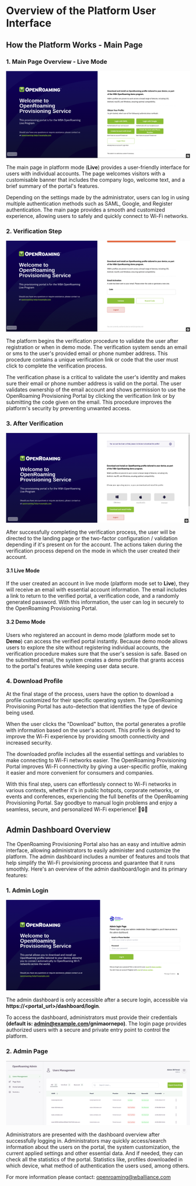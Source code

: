 # Overview of the Platform User Interface

## How the Platform Works - Main Page

### 1. Main Page Overview - Live Mode

![Main_Page_Demo_False](../assets/wba_screenshots/main_page_live_mode.png)

The main page in platform mode (**Live**) provides a user-friendly interface for users with
individual accounts.
The page welcomes visitors with a customisable banner that includes the company logo, welcome text,
and a brief summary of the portal's features.

Depending on the settings made by the administrator, users can log in using multiple authentication methods such as
SAML, Google, and Register authentication.
The main page provides a smooth and customized experience, allowing users to
safely and quickly connect to Wi-Fi networks.

### 2. Verification Step

![Verification_Step](../assets/wba_screenshots/verification_step.png)

The platform begins the verification procedure to validate the user after registration or when in demo mode. The
verification system sends an email or sms to the user's provided email or phone number address.
This procedure contains a unique verification link
or code that the user must click to complete the verification process.

The verification phase is a critical to validate the user's identity and makes sure their email or phone number
address is valid on the portal.
The user validates ownership of the email account and shows permission to use the OpenRoaming
Provisioning Portal by clicking the verification link or by submitting the code given on the email. This procedure
improves the platform's security by preventing unwanted access.

### 3. After Verification

![After_Verification](../assets/wba_screenshots/after_verification.png)

After successfully completing the verification process, the user will be directed to the landing page or the two-factor
configuration / validation depending if it's present on for the account.
The actions taken during the verification process depend on the mode in
which the user created their account.

#### 3.1 Live Mode

If the user created an account in live mode (platform mode set to **Live**), they will receive an email with
essential account information. The email includes a link to return to the verified portal, a verification code, and a
randomly generated password. With this information, the user can log in securely to the OpenRoaming Provisioning Portal.

#### 3.2 Demo Mode

Users who registered an account in demo mode (platform mode set to **Demo**) can access the verified portal instantly.
Because
demo mode allows users to explore the site without registering individual accounts, the verification procedure makes
sure that the user's session is safe.
Based on the submitted email, the system creates a demo profile that grants access
to the portal's features while keeping user data secure.

### 4. Download Profile

At the final stage of the process, users have the option to download a profile customized for their specific operating
system.
The OpenRoaming Provisioning Portal has auto-detection that identifies the type of device being
used.

When the user clicks the "Download" button, the portal generates a profile with information based on the user's account.
This profile is designed to improve the Wi-Fi experience by providing smooth connectivity and increased
security.

The downloaded profile includes all the essential settings and variables to make connecting to Wi-Fi networks easier.
The OpenRoaming Provisioning Portal improves Wi-Fi connectivity by giving a user-specific profile, making it easier and
more convenient for consumers and companies.

With this final step, users can effortlessly connect to Wi-Fi networks in various contexts, whether it's in public
hotspots, corporate networks, or events and conferences, experiencing the full benefits of the OpenRoaming Provisioning
Portal.
Say goodbye to manual login problems and enjoy a seamless, secure, and personalized Wi-Fi experience! 📶🔒🌐

## Admin Dashboard Overview

The OpenRoaming Provisioning Portal also has an easy and intuitive admin interface, allowing administrators to easily
administer and customize the platform.
The admin dashboard includes a number of features and tools that help simplify
the Wi-Fi provisioning process and guarantee that it runs smoothly. Here's an overview of the admin dashboard/login and
its
primary features:

### 1. Admin Login

![Admin_Login](../assets/wba_screenshots/admin_page_login.png)

The admin dashboard is only accessible after a secure login, accessible via **https://<portal_url>/dashboard/login**.

To access the dashboard, administrators must provide their
credentials **(default is: admin@example.com/gnimaornepo)**. The login page provides authorized users with a secure and
private
entry point to control the platform.

### 2. Admin Page

![Admin_Page](../assets/wba_screenshots/admin_page.png)

Administrators are presented with the dashboard overview after successfully logging in.
Administrators may quickly
access/search information about the users on the portal, the system customization, the current applied settings and
other essential data.
And if needed, they can check all the statistics of the portal.
Statistics like, profiles downloaded in which device, what method of authentication the users used, among others.

For more information please contact: openroaming@wballiance.com
